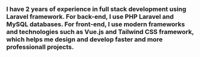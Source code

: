 ### I have 2 years of experience in full stack development using Laravel framework. For back-end, I use PHP Laravel and MySQL databases. For front-end, I use modern frameworks and technologies such as Vue.js and Tailwind CSS framework, which helps me design and develop faster and more professionall projects.
